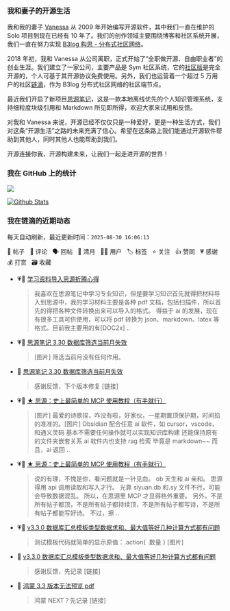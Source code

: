 ### 我和妻子的开源生活

我和我的妻子 [Vanessa](https://github.com/Vanessa219) 从 2009 年开始编写开源软件，其中我们一直在维护的 Solo 项目到现在已经有 10 年了。我们的创作领域主要围绕博客和社区系统开展，我们一直在努力实现 [B3log 构思 - 分布式社区网络](https://ld246.com/article/1546941897596)。

2018 年初，我和 Vanessa 从公司离职，正式开始了“全职做开源、自由职业者”的创业生涯。我们建立了一家公司，主要产品是 Sym 社区系统，它的[社区版](https://github.com/88250/symphony)是完全开源的，个人可基于其开源协议免费使用。另外，我们也运营着一个超过 5 万用户的社区[链滴](https://ld246.com)，作为 B3log 分布式社区网络的社区端节点。

最近我们开启了新项目[思源笔记](https://github.com/siyuan-note/siyuan)，这是一款本地离线优先的个人知识管理系统，支持细粒度块级引用和 Markdown 所见即所得，欢迎大家来试用和反馈。

对我和 Vanessa 来说，开源已经不仅仅只是一种爱好，更是一种生活方式，我们对这条“开源生活”之路的未来充满了信心。希望在这条路上我们能通过开源软件帮助到其他人，同时其他人也能帮助到我们。

开源连接你我，开源构建未来，让我们一起走进开源的世界！

### 我在 GitHub 上的统计

<a title="Hits" target="_blank" href="https://github.com/88250/88250"><img src="https://hits.b3log.org/88250/88250.svg"></a>

[![Github Stats](https://github-readme-stats.vercel.app/api?username=88250&theme=tokyonight&show_icons=true)](https://github.com/88250)

<!--events start -->

### 我在链滴的近期动态

每天自动刷新，最近更新时间：`2025-08-30 16:06:13`

📝 帖子 &nbsp; 💬 评论 &nbsp; 🗣 回帖 &nbsp; 🌙 清月 &nbsp; 👨‍💻 用户 &nbsp; 🏷️ 标签 &nbsp; ⭐️ 关注 &nbsp; 👍 赞同 &nbsp; 💗 感谢 &nbsp; 💰 打赏 &nbsp; 🗃 收藏

* 💗📝 [学习资料导入思源折腾心得](https://ld246.com/article/1756392799302)

  > 我喜欢在思源笔记中学习专业知识，但是要学习知识首先就得把材料导入到思源中，我的学习材料主要是各种 pdf 文档，包括扫描件，所以首先的得把各种文件转换出来可以导入的格式。 得益于 ai 的发展，现在有很多工具可供使用，可以将 pdf 转换为 json、markdown、latex 等格式。目前我主要用的有[DOC2x] ..
* 💗📝 [思源笔记 3.30 数据库筛选当前月失效](https://ld246.com/article/1756363642110)

  > [图片] 筛选当前月没有任何作用。
* 💬 [思源笔记 3.30 数据库筛选当前月失效](https://ld246.com/article/1756363642110/comment/1756366017067#comments)

  > 感谢反馈，下个版本修复 [链接]
* 💗💬 [★ 思源：史上最简单的 MCP 使用教程（有手就行）](https://ld246.com/article/1756172573626/comment/1756220950608#comments)

  > [图片] 最爱的诗歌捏，咋没有啦，好家伙，一星期置顶保护期，时间掐的准准的。[图片] Obsidian 配合任意 ai 软件，如 cursor，vscode，和通义灵码 基本不需要任何操作就可以实现知识库构建 还能保持原有的文件夹嵌套关系 ai 软件内也支持 rag 检索 毕竟是 markdown~~ 而且，ai 返回 ..
* 💗💬 [★ 思源：史上最简单的 MCP 使用教程（有手就行）](https://ld246.com/article/1756172573626/comment/1756222560620#comments)

  > 说的有理，不愧是你，看问题就是一针见血。 ob 天生和 ai 亲和。 思源得用 api 调用读取和写入才行。 光靠 siyuan.db 和.sy 文件不行，可能会导致数据混乱。 所以，在思源里 MCP 才显得格外重要。 另外，不是所有帖子都顶，不是所有帖子都持续顶，不是所有帖子都写诗，不是所有帖子都能写好诗。 不过，擦 ..
* 💗📝 [v3.3.0 数据库汇总模板类型数据求和、最大值等好几种计算方式都有问题](https://ld246.com/article/1756287182315)

  > 测试模板代码就简单的显示原值：.action{ .数量 } [图片]
* 💬 [v3.3.0 数据库汇总模板类型数据求和、最大值等好几种计算方式都有问题](https://ld246.com/article/1756287182315/comment/1756288356639#comments)

  > 感谢反馈，先记录 [链接]
* 💬 [鸿蒙 3.3 版本无法预览 pdf](https://ld246.com/article/1756220867148/comment/1756221639848#comments)

  > 鸿蒙 NEXT？先记录 [链接]


<!--events end -->
